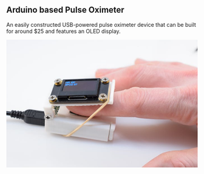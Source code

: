 ## Arduino based Pulse Oximeter

An easily constructed USB-powered pulse oximeter device that can be built for around $25 and features an OLED display.

![](summary.jpg)
